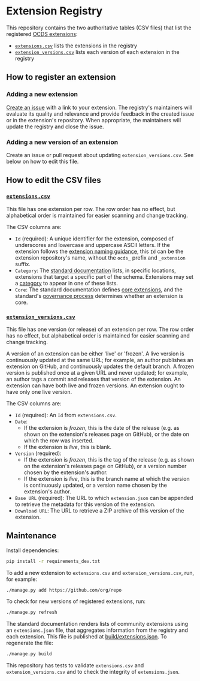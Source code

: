 # Extension Registry

This repository contains the two authoritative tables (CSV files) that list the registered [OCDS extensions](https://standard.open-contracting.org/latest/en/extensions/):

* [`extensions.csv`](/extensions.csv) lists the extensions in the registry
* [`extension_versions.csv`](/extension_versions.csv) lists each version of each extension in the registry

## How to register an extension

### Adding a new extension

[Create an issue](https://github.com/open-contracting/extension_registry/issues/new) with a link to your extension. The registry's maintainers will evaluate its quality and relevance and provide feedback in the created issue or in the extension's repository. When appropriate, the maintainers will update the registry and close the issue.

### Adding a new version of an extension

Create an issue or pull request about updating `extension_versions.csv`. See below on how to edit this file.

## How to edit the CSV files

### [`extensions.csv`](/extensions.csv)

This file has one extension per row. The row order has no effect, but alphabetical order is maintained for easier scanning and change tracking.

The CSV columns are:

* `Id` (required): A unique identifier for the extension, composed of underscores and lowercase and uppercase ASCII letters. If the extension follows the [extension naming guidance](https://github.com/open-contracting/standard_extension_template#naming-extension-repositories), this `Id` can be the extension repository's name, without the `ocds_` prefix and `_extension` suffix.
*  `Category`: The [standard documentation](https://standard.open-contracting.org/) lists, in specific locations, extensions that target a specific part of the schema. Extensions may set a [category](/schema/extensions-schema.json) to appear in one of these lists.
*  `Core`: The standard documentation defines [core extensions](https://standard.open-contracting.org/latest/en/extensions/), and the standard's [governance process](https://standard.open-contracting.org/latest/en/support/governance/) determines whether an extension is core.

### [`extension_versions.csv`](/extension_versions.csv)

This file has one version (or release) of an extension per row. The row order has no effect, but alphabetical order is maintained for easier scanning and change tracking.

A version of an extension can be either 'live' or 'frozen'. A live version is continuously updated at the same URL; for example, an author publishes an extension on GitHub, and continuously updates the default branch. A frozen version is published once at a given URL and never updated; for example, an author tags a commit and releases that version of the extension. An extension can have both live and frozen versions. An extension ought to have only one live version.

The CSV columns are:

* `Id` (required): An `Id` from `extensions.csv`.
* `Date`:
  * If the extension is *frozen*, this is the date of the release (e.g. as shown on the extension's releases page on GitHub), or the date on which the row was inserted.
  * If the extension is *live*, this is blank.
* `Version` (required):
  * If the extension is *frozen*, this is the tag of the release (e.g. as shown on the extension's releases page on GitHub), or a version number chosen by the extension's author.
  * If the extension is *live*, this is the branch name at which the version is continuously updated, or a version name chosen by the extension's author.
* `Base URL` (required): The URL to which `extension.json` can be appended to retrieve the metadata for this version of the extension.
* `Download URL`: The URL to retrieve a ZIP archive of this version of the extension.

## Maintenance

Install dependencies:

```bash
pip install -r requirements_dev.txt
```

To add a new extension to `extensions.csv` and `extension_versions.csv`, run, for example:

```bash
./manage.py add https://github.com/org/repo
```

To check for new versions of registered extensions, run:

```bash
./manage.py refresh
```

The standard documentation renders lists of community extensions using an `extensions.json` file, that aggregates information from the registry and each extension. This file is published at [build/extensions.json](/build/extensions.json). To regenerate the file:

```bash
./manage.py build
```

This repository has tests to validate `extensions.csv` and `extension_versions.csv` and to check the integrity of `extensions.json`.
